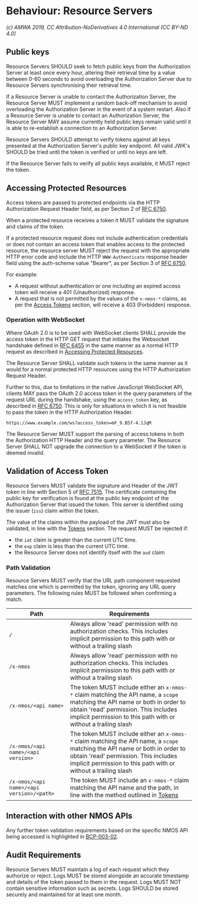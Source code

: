 # Behaviour: Resource Servers

_(c) AMWA 2019, CC Attribution-NoDerivatives 4.0 International (CC BY-ND 4.0)_

## Public keys

Resource Servers SHOULD seek to fetch public keys from the Authorization Server at least once every hour, altering
their retrieval time by a value between 0-60 seconds to avoid overloading the Authorization Server due to Resource
Servers synchronising their retrieval time.

If a Resource Server is unable to contact the Authorization Server, the Resource Server MUST implement a random
back-off mechanism to avoid overloading the Authorization Server in the event of a system restart. Also if a
Resource Server is unable to contact an Authorization Server, the Resource Server MAY assume currently held public
keys remain valid until it is able to re-establish a connection to an Authorization Server.

Resource Servers SHOULD attempt to verify tokens against all keys presented at the Authorization Server's public key
endpoint. All valid JWK's SHOULD be tried until the token is verified or until no keys are left.

If the Resource Server fails to verify all public keys available, it MUST reject the token.

## Accessing Protected Resources

Access tokens are passed to protected endpoints via the HTTP Authorization Request Header field, as per Section 2 of
[RFC 6750][RFC-6750].

When a protected resource receives a token it MUST validate the signature and claims of the token.

If a protected resource request does not include authentication credentials or does not contain an access token
that enables access to the protected resource, the resource server MUST reject the request with the appropriate
HTTP error code and include the HTTP `WWW-Authenticate` response header field using the auth-scheme value "Bearer",
as per Section 3 of [RFC 6750][RFC-6750].

For example:
*   A request without authentication or one including an expired access token will receive a 401 (Unauthorized) response.
*   A request that is not permitted by the values of the `x-nmos-*` claims, as per the
    [Access Tokens](4.4.%20Behaviour%20-%20Access%20Tokens.md) section, will receive a 403 (Forbidden) response.

### Operation with WebSocket

Where OAuth 2.0 is to be used with WebSocket clients SHALL provide the access token in the HTTP GET request that
initiates the Websocket handshake defined in [RFC 6455][RFC-6455] in the same manner as a normal HTTP request as
described in [Accessing Protected Resources](#accessing-protected-resources).

The Resource Server SHALL validate such tokens in the same manner as it would for a normal protected HTTP resources
using the HTTP Authorization Request Header.

Further to this, due to limitations in the native JavaScript WebSocket API, clients MAY pass the OAuth 2.0 access token
in the query parameters of the request URL during the handshake, using the `access_token` key, as described in
[RFC 6750][RFC-6750]. This is only for situations in which it is not feasible to pass the token in the HTTP
Authorization Header.

```
https://www.example.com/ws?access_token=mF_9.B5f-4.1JqM
```

The Resource Server MUST support the parsing of access tokens in both the Authorization HTTP Header and the query
parameter. The Resource Server SHALL NOT upgrade the connection to a WebSocket if the token is deemed invalid.

## Validation of Access Token

Resource Servers MUST validate the signature and Header of the JWT token in line with Section 5 of [RFC 7515][RFC-7515].
The certificate containing the public key for verification is found at the public key endpoint of the Authorization
Server that issued the token. This server is identified using the issuer (`iss`) claim within the token.

The value of the claims within the payload of the JWT must also be validated, in line with the
[Tokens](4.4.%20Behaviour%20-%20Access%20Tokens.md) section. The request MUST be rejected if:
*   the `iat` claim is greater than the current UTC time.
*   the `exp` claim is less than the current UTC time.
*   the Resource Server does not identify itself with the `aud` claim

### Path Validation

Resource Servers MUST verify that the URL path component requested matches one which is permitted by the token, ignoring any URL query parameters. The
following rules MUST be followed when confirming a match.

| Path | Requirements |
| ---- | ------------ |
| `/`  | Always allow 'read' permission with no authorization checks. This includes implicit permission to this path with or without a trailing slash |
| `/x-nmos` | Always allow 'read' permission with no authorization checks. This includes implicit permission to this path with or without a trailing slash |
| `/x-nmos/<api name>` | The token MUST include either an `x-nmos-*` claim matching the API name, a `scope` matching the API name or both in order to obtain 'read' permission. This includes implicit permission to this path with or without a trailing slash |
| `/x-nmos/<api name>/<api version>` | The token MUST include either an `x-nmos-*` claim matching the API name, a `scope` matching the API name or both in order to obtain 'read' permission. This includes implicit permission to this path with or without a trailing slash |
| `/x-nmos/<api name>/<api version>/<path>` | The token MUST include an `x-nmos-*` claim matching the API name and the path, in line with the method outlined in [Tokens](4.4.%20Behaviour%20-%20Access%20Tokens.md) |

## Interaction with other NMOS APIs

Any further token validation requirements based on the specific NMOS API being accessed is highlighted in [BCP-003-02][BCP-003-02].

## Audit Requirements

Resource Servers MUST maintain a log of each request which they authorize or reject. Logs MUST be stored alongside an
accurate timestamp and details of the token passed to them in the request. Logs MUST NOT contain sensitive information
such as secrets. Logs SHOULD be stored securely and maintained for at least one month.


[RFC-6455]: https://tools.ietf.org/html/rfc6455 "The WebSocket Protocol"

[RFC-6750]: https://tools.ietf.org/html/rfc6750 "The OAuth 2.0 Authorization Framework: Bearer Token Usage"

[RFC-7515]: https://tools.ietf.org/html/rfc7515 "JSON Web Signature (JWS)"

[BCP-003-02]: https://amwa-tv.github.io/nmos-authorization-practice/branches/v1.0-dev/docs/1.0._Authorization_Practice.html "Authorization in NMOS Systems"
